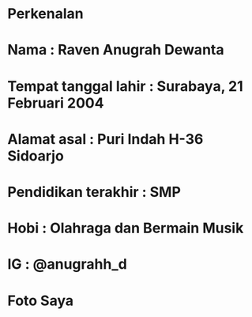 # Perkenalan
# Nama : Raven Anugrah Dewanta
# Tempat tanggal lahir : Surabaya, 21 Februari 2004
# Alamat asal : Puri Indah H-36 Sidoarjo
# Pendidikan terakhir : SMP
# Hobi : Olahraga dan Bermain Musik
# IG : @anugrahh_d
# Foto Saya
